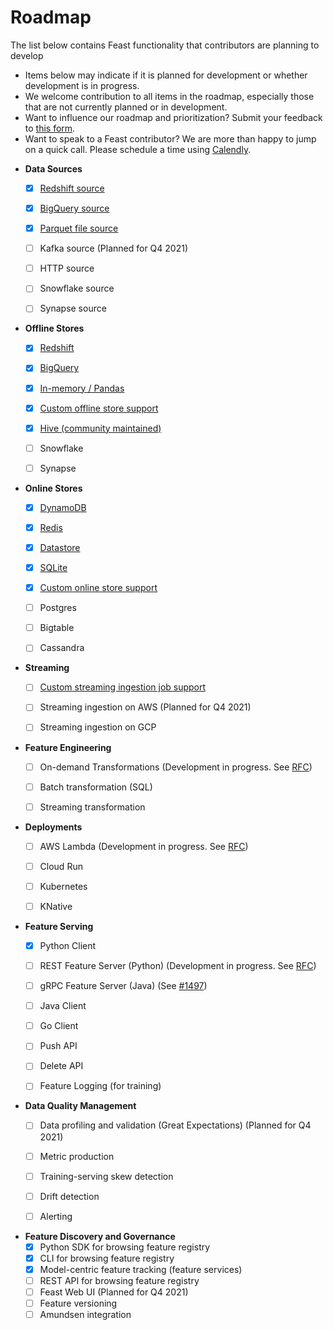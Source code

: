 # Roadmap

The list below contains Feast functionality that contributors are planning to develop
* Items below may indicate if it is planned for development or whether development is in progress. 
* We welcome contribution to all items in the roadmap, especially those that are not currently planned or in development.
* Want to influence our roadmap and prioritization? Submit your feedback to [this form](https://docs.google.com/forms/d/e/1FAIpQLSfa1nRQ0sKz-JEFnMMCi4Jseag_yDssO_3nV9qMfxfrkil-wA/viewform).
* Want to speak to a Feast contributor? We are more than happy to jump on a quick call. Please schedule a time using [Calendly](https://calendly.com/d/x2ry-g5bb/meet-with-feast-team).

- **Data Sources**
    - [x]  [Redshift source](https://docs.feast.dev/reference/data-sources/redshift)
    - [x]  [BigQuery source](https://docs.feast.dev/reference/data-sources/bigquery)
    - [x]  [Parquet file source](https://docs.feast.dev/reference/data-sources/file)
    - [ ]  Kafka source (Planned for Q4 2021)
    - [ ]  HTTP source
    - [ ]  Snowflake source
    - [ ]  Synapse source


- **Offline Stores**
    - [x]  [Redshift](https://docs.feast.dev/reference/offline-stores/redshift)
    - [x]  [BigQuery](https://docs.feast.dev/reference/offline-stores/bigquery)
    - [x]  [In-memory / Pandas](https://docs.feast.dev/reference/offline-stores/file)
    - [x]  [Custom offline store support](https://docs.feast.dev/how-to-guides/adding-a-new-offline-store)
    - [x]  [Hive (community maintained)](https://github.com/baineng/feast-hive)
    - [ ]  Snowflake 
    - [ ]  Synapse


- **Online Stores**
    - [x]  [DynamoDB](https://docs.feast.dev/reference/online-stores/dynamodb)
    - [x]  [Redis](https://docs.feast.dev/reference/online-stores/redis)
    - [x]  [Datastore](https://docs.feast.dev/reference/online-stores/datastore)
    - [x]  [SQLite](https://docs.feast.dev/reference/online-stores/sqlite)
    - [x]  [Custom online store support](https://docs.feast.dev/how-to-guides/adding-support-for-a-new-online-store)
    - [ ]  Postgres
    - [ ]  Bigtable
    - [ ]  Cassandra


- **Streaming**
    - [ ]  [Custom streaming ingestion job support](https://docs.feast.dev/how-to-guides/creating-a-custom-provider)
    - [ ]  Streaming ingestion on AWS (Planned for Q4 2021)
    - [ ]  Streaming ingestion on GCP


- **Feature Engineering**
    - [ ]  On-demand Transformations (Development in progress. See [RFC](https://docs.google.com/document/d/1lgfIw0Drc65LpaxbUu49RCeJgMew547meSJttnUqz7c/edit#))
    - [ ]  Batch transformation (SQL)
    - [ ]  Streaming transformation


- **Deployments**
    - [ ]  AWS Lambda (Development in progress. See [RFC](https://docs.google.com/document/d/1eZWKWzfBif66LDN32IajpaG-j82LSHCCOzY6R7Ax7MI/edit))
    - [ ]  Cloud Run
    - [ ]  Kubernetes
    - [ ]  KNative


- **Feature Serving**
    - [x]  Python Client
    - [ ]  REST Feature Server (Python) (Development in progress. See [RFC](https://docs.google.com/document/d/1iXvFhAsJ5jgAhPOpTdB3j-Wj1S9x3Ev_Wr6ZpnLzER4/edit))   
    - [ ]  gRPC Feature Server (Java) (See [#1497](https://github.com/feast-dev/feast/issues/1497))
    - [ ]  Java Client
    - [ ]  Go Client    
    - [ ]  Push API
    - [ ]  Delete API
    - [ ]  Feature Logging (for training)


- **Data Quality Management**
    - [ ]  Data profiling and validation (Great Expectations) (Planned for Q4 2021)
    - [ ]  Metric production
    - [ ]  Training-serving skew detection
    - [ ]  Drift detection
    - [ ]  Alerting


- **Feature Discovery and Governance**
    - [x]  Python SDK for browsing feature registry
    - [x]  CLI for browsing feature registry
    - [x]  Model-centric feature tracking (feature services)
    - [ ]  REST API for browsing feature registry
    - [ ]  Feast Web UI (Planned for Q4 2021)
    - [ ]  Feature versioning
    - [ ]  Amundsen integration